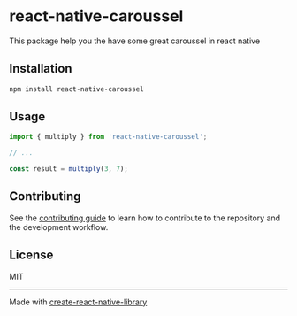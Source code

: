 # react-native-caroussel

This package help you the have some great caroussel in react native

## Installation

```sh
npm install react-native-caroussel
```

## Usage


```js
import { multiply } from 'react-native-caroussel';

// ...

const result = multiply(3, 7);
```


## Contributing

See the [contributing guide](CONTRIBUTING.md) to learn how to contribute to the repository and the development workflow.

## License

MIT

---

Made with [create-react-native-library](https://github.com/callstack/react-native-builder-bob)
